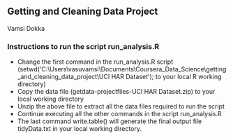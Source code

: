 ## Getting and Cleaning Data Project

Vamsi Dokka

### Instructions to run the script run_analysis.R
- Change the first command in the run_analysis.R script (setwd('C:\\Users\\vasuvamsi\\Documents\\Coursera_Data_Science\\getting_and_cleaning_data_project\\UCI HAR Dataset'); to your local R working directory)
- Copy the data file (getdata-projectfiles-UCI HAR Dataset.zip) to your local working directory
- Unzip the above file to extract all the data files required to run the script
- Continue executing all the other commands in the script run_analysis.R
- The last command write.table() will generate the final output file tidyData.txt in your local working directory.
